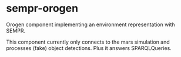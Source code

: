 # sempr-orogen
Orogen component implementing an environment representation with SEMPR.

This component currently only connects to the mars simulation and processes (fake) object detections. Plus it answers SPARQLQueries.

